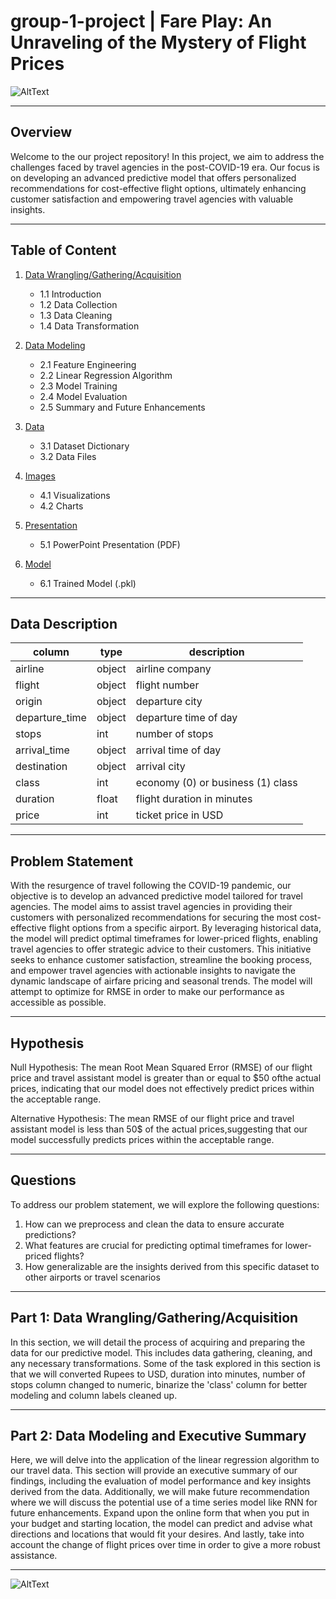 # group-1-project | Fare Play: An Unraveling of the Mystery of Flight Prices



![AltText](https://www.latentview.com/wp-content/uploads/2023/08/ai-and-analytics-in-the-airline-industry-driving-efficiency-and-enhancing-cx-featured.jpg)

---

## Overview

Welcome to the our project repository! In this project, we aim to address the challenges faced by travel agencies in the post-COVID-19 era. Our focus is on developing an advanced predictive model that offers personalized recommendations for cost-effective flight options, ultimately enhancing customer satisfaction and empowering travel agencies with valuable insights.

---

## Table of Content

1. [Data Wrangling/Gathering/Acquisition](01_Data_Wrangling_Gathering_Acquisition.ipynb)
   - 1.1 Introduction
   - 1.2 Data Collection
   - 1.3 Data Cleaning
   - 1.4 Data Transformation

2. [Data Modeling](02_Data_Modeling.ipynb)
   - 2.1 Feature Engineering
   - 2.2 Linear Regression Algorithm
   - 2.3 Model Training
   - 2.4 Model Evaluation
   - 2.5 Summary and Future Enhancements

3. [Data](data/)
   - 3.1 Dataset Dictionary
   - 3.2 Data Files

4. [Images](images/)
   - 4.1 Visualizations
   - 4.2 Charts

5. [Presentation](presentation/)
   - 5.1 PowerPoint Presentation (PDF)

6. [Model](model/)
   - 6.1 Trained Model (.pkl)
   


---

## Data Description

<div align='center'>

| column         | type   | description                       |
| -------------- | ------ | --------------------------------- |
| airline        | object | airline company                   |
| flight         | object | flight number                     |
| origin         | object | departure city                    |
| departure_time | object | departure time of day             |
| stops          | int    | number of stops                   |
| arrival_time   | object | arrival time of day               |
| destination    | object | arrival city                      |
| class          | int    | economy (0) or business (1) class |
| duration       | float  | flight duration in minutes        |
| price          | int    | ticket price in USD               |

</div>


---

## Problem Statement

With the resurgence of travel following the COVID-19 pandemic, our objective is to develop an advanced predictive model tailored for travel agencies. The model aims to assist travel agencies in providing their customers with personalized recommendations for securing the most cost-effective flight options from a specific airport. By leveraging historical data, the model will predict optimal timeframes for lower-priced flights, enabling travel agencies to offer strategic advice to their customers. This initiative seeks to enhance customer satisfaction, streamline the booking process, and empower travel agencies with actionable insights to navigate the dynamic landscape of airfare pricing and seasonal trends. The model will attempt to optimize for RMSE in order to make our performance as accessible as possible.

---

## Hypothesis

Null Hypothesis:
The mean Root Mean Squared Error (RMSE) of our flight price and travel assistant model is greater than or equal to $50 ofthe actual prices, indicating that our model does not effectively predict prices within the acceptable range.

Alternative Hypothesis:
The mean RMSE of our flight price and travel assistant model is less than 50$ of the actual prices,suggesting that our model successfully predicts prices within the acceptable range.

--- 

## Questions

To address our problem statement, we will explore the following questions:

1. How can we preprocess and clean the data to ensure accurate predictions?
2. What features are crucial for predicting optimal timeframes for lower-priced flights?
3. How generalizable are the insights derived from this specific dataset to other airports or travel scenarios

---

## Part 1: Data Wrangling/Gathering/Acquisition

In this section, we will detail the process of acquiring and preparing the data for our predictive model. This includes data gathering, cleaning, and any necessary transformations. Some of the task explored in this section is that we will converted Rupees to USD, duration into minutes, number of stops column changed to numeric, binarize the 'class' column for better modeling and column labels cleaned up.

---

## Part 2: Data Modeling and Executive Summary

Here, we will delve into the application of the linear regression algorithm to our travel data. This section will provide an executive summary of our findings, including the evaluation of model performance and key insights derived from the data. Additionally, we will make future recommendation where we will discuss the potential use of a time series model like RNN for future enhancements. Expand upon the online form that when you put in your budget and starting location, the model can predict and advise what directions and locations that would fit your desires. And lastly, take into account the change of
flight prices over time in order to give a more robust assistance.

---


![AltText](https://media.licdn.com/dms/image/D5612AQFwNc05_ndXIQ/article-cover_image-shrink_720_1280/0/1698694514274?e=1710979200&v=beta&t=ibpfjqzM24Lot2cKZ34GcW-3A4rDEQB5G5FKEhNEnhY)
